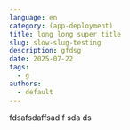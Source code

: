 ```yaml
---
language: en
category: (app-deployment)
title: long long super title
slug: slow-slug-testing
description: gfdsg
date: 2025-07-22
tags:
  - g
authors:
  - default
---
```

fdsafsdaffsad f sda ds
